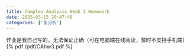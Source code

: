 ```yaml
---
title: Complex Analysis Week 3 Homework
date: 2025-03-15 20:47:48
categories: ['复分析']
---
```

作业是我自己写的，无法保证正确（可在电脑端在线阅读，暂时不支持手机端）
{% pdf /pdf/CAhw3.pdf %}